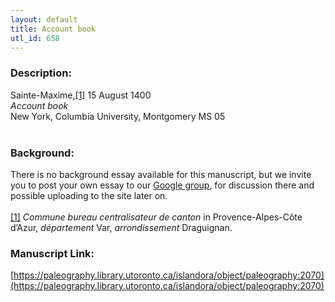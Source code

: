 ```yaml
---
layout: default
title: Account book
utl_id: 658
---
```


### Description:

Sainte-Maxime,<a id="_ftnref1">[[1]](#_ftn1)</a> 15 August 1400<br>
_Account book_<br>
New York, Columbia University, Montgomery MS 05<br>
 <br>


### Background:

There is no background essay available for this manuscript, but we invite you to post your own essay to our [Google group](https://paleography.library.utoronto.ca/content/group-work), for discussion there and possible uploading to the site later on.<br><br>
<a id="_ftn1">[[1]](#_ftnref1)</a> _Commune bureau centralisateur de canton_ in Provence-Alpes-Côte d’Azur, _département_ Var, _arrondissement_ Draguignan. <br>


### Manuscript Link:

[https://paleography.library.utoronto.ca/islandora/object/paleography:2070](https://paleography.library.utoronto.ca/islandora/object/paleography:2070)